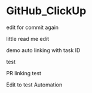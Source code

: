 # GitHub_ClickUp

edit for commit again

little read me edit

demo auto linking with task ID

test

PR linking test

Edit to test Automation

